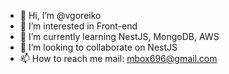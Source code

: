 - 👋 Hi, I’m @vgoreiko
- 👀 I’m interested in Front-end
- 🌱 I’m currently learning NestJS, MongoDB, AWS
- 💞️ I’m looking to collaborate on NestJS
- 📫 How to reach me mail: mbox696@gmail.com

<!---
vgoreiko/vgoreiko is a ✨ special ✨ repository because its `README.md` (this file) appears on your GitHub profile.
You can click the Preview link to take a look at your changes.
--->
